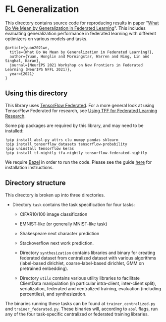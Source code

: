 # FL Generalization

This directory contains source code for reproducing results in paper
"[What Do We Mean by Generalization in Federated Learning](https://arxiv.org/abs/2110.14216)".
This includes evaluating generalization performance in federated learning with
different optimizers on various models and tasks.

```
@article{yuan2021we,
  title={What Do We Mean by Generalization in Federated Learning?},
  author={Yuan, Honglin and Morningstar, Warren and Ning, Lin and Singhal, Karan},
  journal={NeurIPS 2021 Workshop on New Frontiers in Federated Learning (NeurIPS NFFL 2021)},
  year={2021}
}
```

## Using this directory

This library uses [TensorFlow Federated](https://www.tensorflow.org/federated).
For a more general look at using TensorFlow Federated for research, see
[Using TFF for Federated Learning Research](https://www.tensorflow.org/federated/tff_for_research).

Some pip packages are required by this library, and may need to be installed:

```
!pip install absl-py attrs clu numpy pandas sklearn
!pip install tensorflow_datasets tensorflow-probability
!pip uninstall tensorflow keras
!pip install tf-nightly tfa-nightly tensorflow-federated-nightly
```

We require [Bazel](https://www.bazel.build/) in order to run the code. Please
see the guide [here](https://docs.bazel.build/versions/master/install.html) for
installation instructions.

## Directory structure

This directory is broken up into three directories.

-   Directory `task` contains the task specification for four tasks:

    -   CIFAR10/100 image classification
    -   EMNIST-like (or generally MNIST-like task)
    -   Shakespeare next character prediction
    -   Stackoverflow next work prediction.

    -   Directory `synthesization` contains libraries and binary for creating
        federated dataset from centralized dataset with various algorithms
        (label-based dirichlet, coarse-label-based dirichlet, GMM on pretrained
        embedding).

    -   Directory `utils` contains various utility libraries to facilitate
        ClientData manipulation (in particular intra-client, inter-client
        split), serialization, federated and centralized training, evaluation
        (including percentiles), and synthesization.

The binaries running these tasks can be found at `trainer_centralized.py` and
`trainer_federated.py`. These binaries will, according to `absl` flags, run any
of the four task-specific centralized or federated training libraries.
